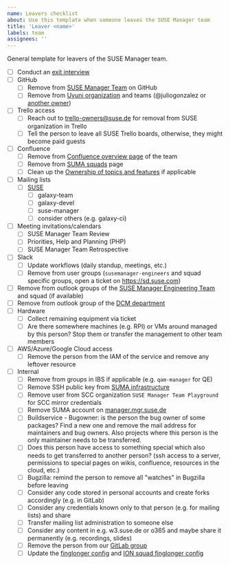 ```yaml
---
name: Leavers checklist
about: Use this template when someone leaves the SUSE Manager team
title: 'Leaver <name>'
labels: team
assignees: ''
---
```


General template for leavers of the SUSE Manager team.

- [ ] Conduct an [exit interview](https://en.wikipedia.org/wiki/Exit_interview)
- [ ] GitHub
  - [ ] Remove from [SUSE Manager Team](https://github.com/orgs/SUSE/teams/suse-manager-team/members) on GitHub
  - [ ] Remove from [Uyuni organization](https://github.com/orgs/uyuni-project/people) and teams (@juliogonzalez or [another owner](https://github.com/orgs/uyuni-project/people?query=role%3Aowner))
- [ ] Trello access
  - [ ] Reach out to trello-owners@suse.de for removal from SUSE organization in Trello
  - [ ] Tell the person to leave all SUSE Trello boards, otherwise, they might become paid guests
- [ ] Confluence
  - [ ] Remove from [Confluence overview page](https://confluence.suse.com/display/SUSEMANAGER/SUSE+Manager) of the team
  - [ ] Remove from [SUMA squads](https://confluence.suse.com/display/SUSEMANAGER/Squads%2C+People+and+Topics) page
  - [ ] Clean up the [Ownership of topics and features](https://confluence.suse.com/display/SUSEMANAGER/Squads%2C+People+and+Topics) if applicable
- [ ] Mailing lists
  - [ ] [SUSE](https://mailman.suse.de)
    - [ ] galaxy-team
    - [ ] galaxy-devel
    - [ ] suse-manager
    - [ ] consider others (e.g. galaxy-ci)
- [ ] Meeting invitations/calendars
  - [ ] SUSE Manager Team Review
  - [ ] Priorities, Help and Planning (PHP)
  - [ ] SUSE Manager Team Retrospective
- [ ] Slack
  - [ ] Update workflows (daily standup, meetings, etc.)
  - [ ] Remove from user groups (`susemanager-engineers` and squad specific groups, open a ticket on https://sd.suse.com)
- [ ] Remove from outlook groups of the [SUSE Manager Engineering Team](https://outlook.office.com/people/group/mysuse.onmicrosoft.com/suma-all) and squad (if available)
- [ ] Remove from outlook group of the [DCM department](https://outlook.office.com/people/group/mysuse.onmicrosoft.com/dcm)
- [ ] Hardware
  - [ ] Collect remaining equipment via ticket
  - [ ] Are there somewhere machines (e.g. RPI) or VMs around managed by this person? Stop them or transfer the management to other team members
- [ ] AWS/Azure/Google Cloud access
  - [ ] Remove the person from the IAM of the service and remove any leftover resource
- [ ] Internal
  - [ ] Remove from groups in IBS if applicable (e.g. `qam-manager` for QE)
  - [ ] Remove SSH public key from [SUMA infrastructure](https://gitlab.suse.de/galaxy/infrastructure/-/blob/master/srv/salt/ssh/init.sls)
  - [ ] Remove user from SCC organization `SUSE Manager Team Playground` for SCC mirror credentials
  - [ ] Remove SUMA account on [manager.mgr.suse.de](https://manager.mgr.suse.de)
  - [ ] Buildservice - Bugowner: is the person the bug owner of some packages? Find a new one and remove the mail address for maintainers and bug owners. Also projects where this person is the only maintainer needs to be transferred.
  - [ ] Does this person have access to something special which also needs to get transferred to another person? (ssh access to a server, permissions to special pages on wikis, confluence, resources in the cloud, etc.)
  - [ ] Bugzilla: remind the person to remove all "watches" in Bugzilla before leaving
  - [ ] Consider any code stored in personal accounts and create forks accordingly (e.g. in GitLab)
  - [ ] Consider any credentials known only to that person (e.g. for mailing lists) and share
  - [ ] Transfer mailing list administration to someone else
  - [ ] Consider any content in e.g. w3.suse.de or o365 and maybe share it permanently (e.g. recordings, slides)
  - [ ] Remove the person from our [GitLab group](https://gitlab.suse.de/galaxy)
  - [ ] Update the [finglonger config](https://gitlab.suse.de/galaxy/infrastructure/-/blob/master/srv/salt/bugguy-finglonger/galaxy.edn) and [ION squad finglonger config](https://gitlab.suse.de/galaxy/infrastructure/-/blob/master/srv/salt/bugguy-finglonger/salt.edn)
